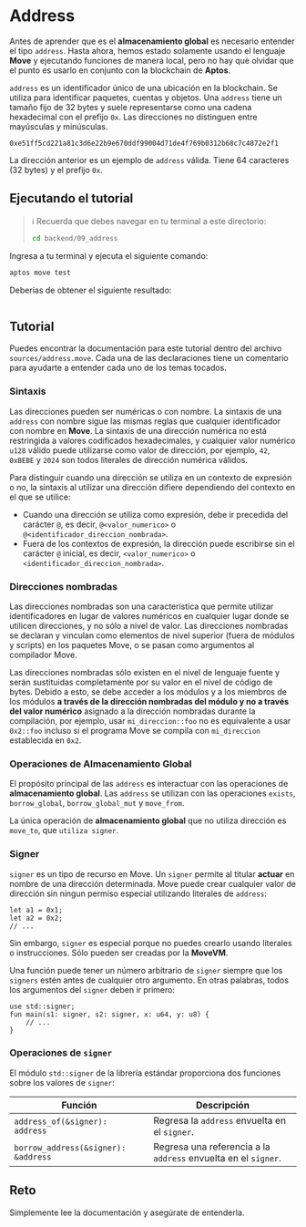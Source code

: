 # Address

Antes de aprender que es el **almacenamiento global** es necesario entender el tipo `address`. Hasta ahora, hemos estado solamente usando el lenguaje **Move** y ejecutando funciones de manera local, pero no hay que olvidar que el punto es usarlo en conjunto con la blockchain de **Aptos**.

`address` es un identificador único de una ubicación en la blockchain. Se utiliza para identificar paquetes, cuentas y objetos. Una `address` tiene un tamaño fijo de 32 bytes y suele representarse como una cadena hexadecimal con el prefijo `0x`. Las direcciones no distinguen entre mayúsculas y minúsculas.

```
0xe51ff5cd221a81c3d6e22b9e670ddf99004d71de4f769b0312b68c7c4872e2f1
```

La dirección anterior es un ejemplo de `address` válida. Tiene 64 caracteres (32 bytes) y el prefijo `0x`.

## Ejecutando el tutorial

> :information_source: Recuerda que debes navegar en tu terminal a este directorio:
>```sh
>cd backend/09_address
>```

Ingresa a tu terminal y ejecuta el siguiente comando:

```sh
aptos move test
```

Deberías de obtener el siguiente resultado:
```sh

```

## Tutorial

Puedes encontrar la documentación para este tutorial dentro del archivo `sources/address.move`. Cada una de las declaraciones tiene un comentario para ayudarte a entender cada uno de los temas tocados.

### Sintaxis

Las direcciones pueden ser numéricas o con nombre. La sintaxis de una `address` con nombre sigue las mismas reglas que cualquier identificador con nombre en **Move**. La sintaxis de una dirección numérica no está restringida a valores codificados hexadecimales, y cualquier valor numérico `u128` válido puede utilizarse como valor de dirección, por ejemplo, `42`, `0xBEBE` y `2024` son todos literales de dirección numérica válidos.

Para distinguir cuando una dirección se utiliza en un contexto de expresión o no, la sintaxis al utilizar una dirección difiere dependiendo del contexto en el que se utilice:

* Cuando una dirección se utiliza como expresión, debe ir precedida del carácter `@`, es decir, `@<valor_numerico>` o `@<identificador_direccion_nombrada>`.
* Fuera de los contextos de expresión, la dirección puede escribirse sin el carácter `@` inicial, es decir, `<valor_numerico>` o `<identificador_direccion_nombrada>`.

### Direcciones nombradas

Las direcciones nombradas son una característica que permite utilizar identificadores en lugar de valores numéricos en cualquier lugar donde se utilicen direcciones, y no sólo a nivel de valor. Las direcciones nombradas se declaran y vinculan como elementos de nivel superior (fuera de módulos y scripts) en los paquetes Move, o se pasan como argumentos al compilador Move.

Las direcciones nombradas sólo existen en el nivel de lenguaje fuente y serán sustituidas completamente por su valor en el nivel de código de bytes. Debido a esto, se debe acceder a los módulos y a los miembros de los módulos __a través de la dirección nombradas del módulo y no a través del valor numérico__ asignado a la dirección nombradas durante la compilación, por ejemplo, usar `mi_direccion::foo` no es equivalente a usar `0x2::foo` incluso si el programa Move se compila con `mi_direccion` establecida en `0x2`.

### Operaciones de Almacenamiento Global

El propósito principal de las `address` es interactuar con las operaciones de **almacenamiento global**. Las `address` se utilizan con las operaciones `exists`, `borrow_global`, `borrow_global_mut` y `move_from`.

La única operación de **almacenamiento global** que no utiliza dirección es `move_to`, que `utiliza signer`.

### Signer

`signer` es un tipo de recurso en Move. Un `signer` permite al titular **actuar** en nombre de una dirección determinada. Move puede crear cualquier valor de dirección sin ningun permiso especial utilizando literales de `address`:

```move
let a1 = 0x1;
let a2 = 0x2;
// ...
```

Sin embargo, `signer` es especial porque no puedes crearlo usando literales o instrucciones. Sólo pueden ser creadas por la **MoveVM**.

Una función puede tener un número arbitrario de `signer` siempre que los `signers` estén antes de cualquier otro argumento. En otras palabras, todos los argumentos del `signer` deben ir primero:

```move
use std::signer;
fun main(s1: signer, s2: signer, x: u64, y: u8) {
    // ...
}
```

### Operaciones de `signer`

El módulo `std::signer` de la librería estándar proporciona dos funciones sobre los valores de `signer`:

|Función|Descripción|
|---|---|
|`address_of(&signer): address`|Regresa la `address` envuelta en el `signer`.|
|`borrow_address(&signer): &address`|Regresa una referencia a la `address` envuelta en el `signer`.|

## Reto

Simplemente lee la documentación y asegúrate de entenderla.